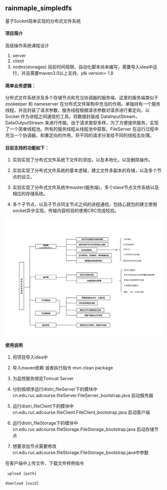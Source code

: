 ## rainmaple_simpledfs

基于Socket简单实现的分布式文件系统
#### 项目简介

高级操作系统课程设计
1. server
2. client
3. nodes(storages)
  目前时间局限，自动化脚本尚未编写，需要导入idea中运行，并且需要maven3.0以上支持，jdk version> 1.8

#### 简单业务逻辑：

分布式文件系统涉及多个存储节点和充当协调器的服务端，这里的服务端类似于zookeeper 和 nameserver 在分布式文件架构中充当的作用。单独持有一个服务线程，并且封装了请求参数，服务线程根据请求参数对请求进行重定向，以Socket 作为进程之间通信的工具，将数据封装成 DataInputStream，DataOutputStream 来进行传输。由于请求类型多样，为了方便提供服务，实现了一个简单线程池。所有的服务线程从线程池中获取，FileServer 在运行过程中
充当一个协调器，和重定向的作用，将不同的请求分发给不同的线程去处理。

####  目前支持的功能如下：

1. 实验实现了分布式文件系统下文件的添加，以及本地化，以及删除操作。

2. 实验实现了分布式文件系统的基本逻辑，建立文件多副本的存储，以及多个节点的设立。

3. 实验实现了分布式文件系统中master(服务端)，多个slave节点文件系统以及相应的存储系统。

4. 多个子节点，以及子节点同主节点之间的进程通信，包括心跳包的建立使用socket异步实现。传输内容校验的使用CRC完成校验。

![分布式文件系统](./assets/distribute_filesys.png)

#### 使用说明

1. 将项目导入idea中
2. 导入maven依赖 或者执行指令 mvn clean package

3.  为监控服务绑定Tomcat Server
4. 分别按顺序运行distri_fileServer下的模块中cn.edu.ruc.adcourse.fileServer.FileServer_bootstrap.java 启动服务器
5. 运行distri_fileClient下的模块中cn.edu.ruc.adcourse.fileClient.FileClient_bootstrap.java 启动客户端
6. 运行distri_fileStorage下的模块中cn.edu.ruc.adcourse.fileStorage.FileStorage_bootstrap.java 启动存储节点
7. 想要添加节点需要修改cn.edu.ruc.adcourse.fileStorage.FileStorage_bootstrap.java中参数

在客户端中上传文件、下载文件样例指令

`` upload [path]``

``download [uuid]``